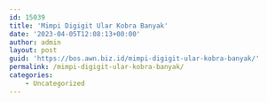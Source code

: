 ```yaml
---
id: 15039
title: 'Mimpi Digigit Ular Kobra Banyak'
date: '2023-04-05T12:08:13+00:00'
author: admin
layout: post
guid: 'https://bos.awn.biz.id/mimpi-digigit-ular-kobra-banyak/'
permalink: /mimpi-digigit-ular-kobra-banyak/
categories:
    - Uncategorized
---
```


